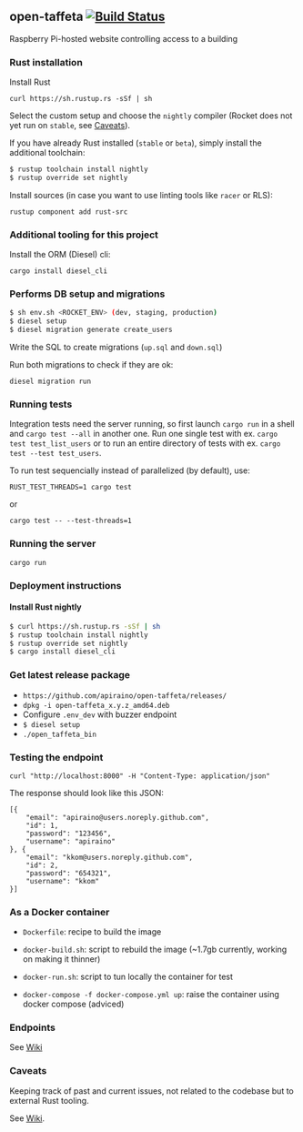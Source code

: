 ## open-taffeta [![Build Status](https://travis-ci.org/apiraino/open-taffeta.svg?branch=master)](https://travis-ci.org/apiraino/open-taffeta)
Raspberry Pi-hosted website controlling access to a building

### Rust installation

Install Rust

`curl https://sh.rustup.rs -sSf | sh`

Select the custom setup and choose the `nightly` compiler (Rocket does not yet run on `stable`, see [Caveats](#caveats)).

If you have already Rust installed (`stable` or `beta`), simply install the additional toolchain:
``` bash
$ rustup toolchain install nightly
$ rustup override set nightly
```

Install sources (in case you want to use linting tools like `racer` or RLS):

`rustup component add rust-src`

### Additional tooling for this project

Install the ORM (Diesel) cli:

`cargo install diesel_cli`

### Performs DB setup and migrations

``` bash
$ sh env.sh <ROCKET_ENV> (dev, staging, production)
$ diesel setup
$ diesel migration generate create_users
```

Write the SQL to create migrations (`up.sql` and `down.sql`)

Run both migrations to check if they are ok:

`diesel migration run`

### Running tests

Integration tests need the server running, so first launch `cargo run` in a shell and `cargo test --all` in another one.  Run one single test with ex. `cargo test test_list_users` or to run an entire directory of tests with ex. `cargo test --test test_users`.

To run test sequencially instead of parallelized (by default), use:

`RUST_TEST_THREADS=1 cargo test`

or

`cargo test -- --test-threads=1`

### Running the server

`cargo run`

### Deployment instructions

#### Install Rust nightly

``` bash
$ curl https://sh.rustup.rs -sSf | sh
$ rustup toolchain install nightly
$ rustup override set nightly
$ cargo install diesel_cli
```

### Get latest release package

- `https://github.com/apiraino/open-taffeta/releases/`
- `dpkg -i open-taffeta_x.y.z_amd64.deb`
- Configure `.env_dev` with buzzer endpoint
- `$ diesel setup`
- `./open_taffeta_bin`

### Testing the endpoint

`curl "http://localhost:8000" -H "Content-Type: application/json"`

The response should look like this JSON:

```
[{
    "email": "apiraino@users.noreply.github.com",
    "id": 1,
    "password": "123456",
    "username": "apiraino"
}, {
    "email": "kkom@users.noreply.github.com",
    "id": 2,
    "password": "654321",
    "username": "kkom"
}]
```

### As a Docker container

* `Dockerfile`: recipe to build the image

* `docker-build.sh`: script to rebuild the image (~1.7gb currently, working on making it thinner)

* `docker-run.sh`: script to tun locally the container for test

* `docker-compose -f docker-compose.yml up`: raise the container using docker compose (adviced)

### Endpoints

See [Wiki](https://github.com/apiraino/open-taffeta/wiki/Endpoints)

### Caveats

Keeping track of past and current issues, not related to the codebase but to external Rust tooling.

See [Wiki](https://github.com/apiraino/open-taffeta/wiki/Caveats).
